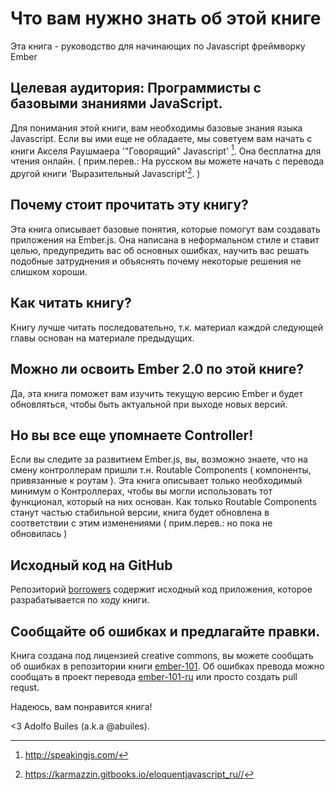 # Что вам нужно знать об этой книге

Эта книга - руководство для начинающих по Javascript фреймворку Ember

## Целевая аудитория: Программисты с базовыми знаниями JavaScript.

Для понимания этой книги, вам необходимы базовые знания языка Javascript. 
Если вы ими еще не обладаете, мы советуем вам начать с книги Акселя Раушмаера  '"Говорящий" Javascript' [^speakingjs].
Она бесплатна для чтения онлайн. 
( прим.перев.: На русском вы можете начать с перевода другой книги 'Выразительный Javascript'[^eloquentjavascript_ru]. )

## Почему стоит прочитать эту книгу?

Эта книга описывает базовые понятия, которые помогут вам создавать приложения на Ember.js.
Она написана в неформальном стиле и ставит целью, предупредить вас об основных ошибках,
научить вас решать подобные затруднения и объяснять почему некоторые решения не слишком хороши.

## Как читать книгу?

Книгу лучше читать последовательно, т.к. материал каждой следующей главы основан на материале предыдущих.

## Можно ли освоить Ember 2.0 по этой книге?

Да, эта книга поможет вам изучить текущую версию Ember и будет обновляться, чтобы быть актуальной при выходе новых версий.


## Но вы все еще упомнаете Controller!

Если вы следите за развитием Ember.js, вы, возможно знаете, что на смену контроллерам пришли т.н. Routable Components
( компоненты, привязанные к роутам ). Эта книга описывает только необходимый минимум о Контроллерах, чтобы вы могли
использовать тот функционал, который на них основан. Как только Routable Components станут частью стабильной версии,
книга будет обновлена в соответствии с этим изменениями ( прим.перев.: но пока не обновилась )

## Исходный код на  GitHub

Репозиторий [borrowers](https://github.com/abuiles/borrowers) содержит исходный код приложения, которое разрабатывается
по ходу книги.

## Сообщайте об ошибках и предлагайте правки.

Книга создана под лицензией creative commons, вы можете сообщать об ошибках в репозитории книги
[ember-101](https://github.com/abuiles/ember-101). 
Об ошибках превода можно сообщать в проект перевода [ember-101-ru](https://github.com/vvscode/tr--ember-101-ru/issues)
или просто создать pull requst.

Надеюсь, вам понравится книга!

<3 Adolfo Builes (a.k.a @abuiles).

[^speakingjs]: http://speakingjs.com/
[^eloquentjavascript_ru]: https://karmazzin.gitbooks.io/eloquentjavascript_ru//